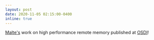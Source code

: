 ```yaml
---
layout: post
date: 2020-11-05 02:15:00-0400
inline: true
---
```


[Malte's](https://cs.brown.edu/people/malte) work on high performance remote memory published at [OSDI](https://www.usenix.org/conference/osdi20/presentation/ruan)!
